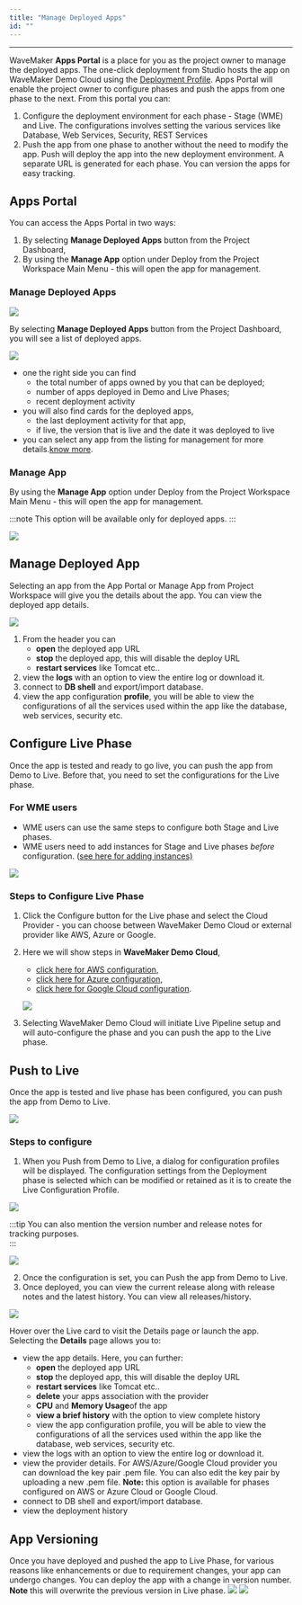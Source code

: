 ```yaml
---
title: "Manage Deployed Apps"
id: ""
---
```

---

WaveMaker **Apps Portal** is a place for you as the project owner to manage the deployed apps. The one-click deployment from Studio hosts the app on WaveMaker Demo Cloud using the [Deployment Profile](/learn/app-development/deployment/configuration-profiles/). Apps Portal will enable the project owner to configure phases and push the apps from one phase to the next. From this portal you can:

1. Configure the deployment environment for each phase - Stage (WME) and Live. The configurations involves setting the various services like Database, Web Services, Security, REST Services
2. Push the app from one phase to another without the need to modify the app. Push will deploy the app into the new deployment environment. A separate URL is generated for each phase. You can version the apps for easy tracking.

## Apps Portal

You can access the Apps Portal in two ways:

1. By selecting **Manage Deployed Apps** button from the Project Dashboard,
2. By using the **Manage App** option under Deploy from the Project Workspace Main Menu - this will open the app for management.

### Manage Deployed Apps

[![](/learn/assets/ap_opt1.png)](/learn/assets/ap_opt1.png)

By selecting **Manage Deployed Apps** button from the Project Dashboard, you will see a list of deployed apps.

[![](/learn/assets/apps_portal.png)](/learn/assets/apps_portal.png)

- one the right side you can find
    - the total number of apps owned by you that can be deployed;
    - number of apps deployed in Demo and Live Phases;
    - recent deployment activity
- you will also find cards for the deployed apps,
    - the last deployment activity for that app,
    - if live, the version that is live and the date it was deployed to live
- you can select any app from the listing for management for more details.[know more](#manage-deployed-app).

### Manage App

By using the **Manage App** option under Deploy from the Project Workspace Main Menu - this will open the app for management. 

:::note
This option will be available only for deployed apps.
:::

[![](/learn/assets/ap_opt2.png)](/learn/assets/ap_opt2.png)

## Manage Deployed App

Selecting an app from the App Portal or Manage App from Project Workspace will give you the details about the app. You can view the deployed app details.

[![](/learn/assets/MA_deploy_details.png)](/learn/assets/MA_deploy_details.png)

1. From the header you can
    - **open** the deployed app URL
    - **stop** the deployed app, this will disable the deploy URL
    - **restart services** like Tomcat etc..
2. view the **logs** with an option to view the entire log or download it.
3. connect to **DB shell** and export/import database.
4. view the app configuration **profile**, you will be able to view the configurations of all the services used within the app like the database, web services, security etc.

## Configure Live Phase

Once the app is tested and ready to go live, you can push the app from Demo to Live. Before that, you need to set the configurations for the Live phase.

### For WME users

- WME users can use the same steps to configure both Stage and Live phases.
- WME users need to add instances for Stage and Live phases _before_ configuration. ([see here for adding instances)](/learn/installation/wme-setup-guide-adding-capacity/)

[![](/learn/assets/ptl_noconfigure-1.png)](/learn/assets/ptl_noconfigure-1.png) 

### Steps to Configure Live Phase

1. Click the Configure button for the Live phase and select the Cloud Provider - you can choose between WaveMaker Demo Cloud or external provider like AWS, Azure or Google.
2. Here we will show steps in **WaveMaker Demo Cloud**,
    
    - [click here for AWS configuration](/learn/app-development/deployment/deployment-to-aws/),
    - [click here for Azure configuration](/learn/app-development/deployment/deployment-to-azure/),
    - [click here for Google Cloud configuration](/learn/app-development/deployment/deployment-google-cloud/).
    
    [![](/learn/assets/manage_apps_live.png)](/learn/assets/manage_apps_live.png)
3. Selecting WaveMaker Demo Cloud will initiate Live Pipeline setup and will auto-configure the phase and you can push the app to the Live phase.

## Push to Live

Once the app is tested and live phase has been configured, you can push the app from Demo to Live. 

[![](/learn/assets/MA_push_cloud.png)](/learn/assets/MA_push_cloud.png)

### Steps to configure

1. When you Push from Demo to Live, a dialog for configuration profiles will be displayed. The configuration settings from the Deployment phase is selected which can be modified or retained as it is to create the Live Configuration Profile.  

[![](/learn/assets/ptl_configure.png)](/learn/assets/ptl_configure.png) 

:::tip
You can also mention the version number and release notes for tracking purposes.  
:::

[![](/learn/assets/ptl_version.png)](/learn/assets/ptl_version.png)  

2. Once the configuration is set, you can Push the app from Demo to Live.
3. Once deployed, you can view the current release along with release notes and the latest history. You can view all releases/history.   

[![](/learn/assets/ptl_cloud_done.png)](/learn/assets/ptl_cloud_done.png) 

Hover over the Live card to visit the Details page or launch the app. Selecting the **Details** page allows you to:
- view the app details. Here, you can further:
    - **open** the deployed app URL
    - **stop** the deployed app, this will disable the deploy URL
    - **restart services** like Tomcat etc..
    - **delete** your apps association with the provider
    - **CPU** and **Memory Usage**of the app
    - **view a brief history** with the option to view complete history
    - view the app configuration profile, you will be able to view the configurations of all the services used within the app like the database, web services, security etc.
- view the logs with an option to view the entire log or download it.
- view the provider details. For AWS/Azure/Google Cloud provider you can download the key pair .pem file. You can also edit the key pair by uploading a new .pem file. **Note:** this option is available for phases configured on AWS or Azure Cloud or Google Cloud.
- connect to DB shell and export/import database.
- view the deployment history

## App Versioning

Once you have deployed and pushed the app to Live Phase, for various reasons like enhancements or due to requirement changes, your app can undergo changes. You can deploy the app with a change in version number. **Note** this will overwrite the previous version in Live phase. [![](/learn/assets/apver_update.png)](/learn/assets/apver_update.png) [![](/learn/assets/apver_portal.png)](/learn/assets/apver_portal.png)

